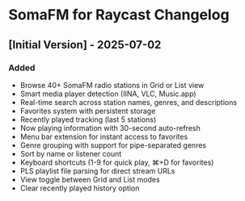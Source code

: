 # SomaFM for Raycast Changelog

## [Initial Version] - 2025-07-02

### Added
- Browse 40+ SomaFM radio stations in Grid or List view
- Smart media player detection (IINA, VLC, Music.app)
- Real-time search across station names, genres, and descriptions
- Favorites system with persistent storage
- Recently played tracking (last 5 stations)
- Now playing information with 30-second auto-refresh
- Menu bar extension for instant access to favorites
- Genre grouping with support for pipe-separated genres
- Sort by name or listener count
- Keyboard shortcuts (1-9 for quick play, ⌘+D for favorites)
- PLS playlist file parsing for direct stream URLs
- View toggle between Grid and List modes
- Clear recently played history option